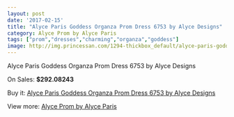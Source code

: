 ```yaml
---
layout: post
date: '2017-02-15'
title: "Alyce Paris Goddess Organza Prom Dress 6753 by Alyce Designs"
category: Alyce Prom by Alyce Paris
tags: ["prom","dresses","charming","organza","goddess"]
image: http://img.princessan.com/1294-thickbox_default/alyce-paris-goddess-organza-prom-dress-6753-by-alyce-designs.jpg
---
```

Alyce Paris Goddess Organza Prom Dress 6753 by Alyce Designs

On Sales: **$292.08243**
<a href="https://www.princessan.com/en/alyce-prom-by-alyce-paris/596-alyce-paris-goddess-organza-prom-dress-6753-by-alyce-designs.html"><amp-img layout="responsive" width="600" height="600" src="//img.princessan.com/1294-thickbox_default/alyce-paris-goddess-organza-prom-dress-6753-by-alyce-designs.jpg" alt="Alyce Paris Goddess Organza Prom Dress 6753 by Alyce Designs 0" /></a>
<a href="https://www.princessan.com/en/alyce-prom-by-alyce-paris/596-alyce-paris-goddess-organza-prom-dress-6753-by-alyce-designs.html"><amp-img layout="responsive" width="600" height="600" src="//img.princessan.com/1295-thickbox_default/alyce-paris-goddess-organza-prom-dress-6753-by-alyce-designs.jpg" alt="Alyce Paris Goddess Organza Prom Dress 6753 by Alyce Designs 1" /></a>

Buy it: [Alyce Paris Goddess Organza Prom Dress 6753 by Alyce Designs](https://www.princessan.com/en/alyce-prom-by-alyce-paris/596-alyce-paris-goddess-organza-prom-dress-6753-by-alyce-designs.html "Alyce Paris Goddess Organza Prom Dress 6753 by Alyce Designs")

View more: [Alyce Prom by Alyce Paris](https://www.princessan.com/en/8-alyce-prom-by-alyce-paris "Alyce Prom by Alyce Paris")